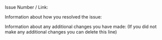 Issue Number / Link:

Information about how you resolved the issue:

Information about any additional changes you have made: (If you did not make any additional changes you can delete this line)
